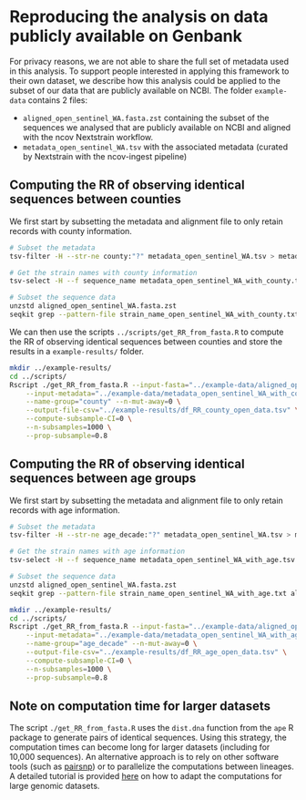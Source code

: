 # Reproducing the analysis on data publicly available on Genbank

For privacy reasons, we are not able to share the full set of metadata used in this analysis. 
To support people interested in applying this framework to their own dataset, we describe how this analysis could be applied to the subset of our data that are publicly available on NCBI. 
The folder ```example-data``` contains 2 files:
- ```aligned_open_sentinel_WA.fasta.zst``` containing the subset of the sequences we analysed that are publicly available on NCBI and aligned with the ncov Nextstrain workflow. 
- ```metadata_open_sentinel_WA.tsv``` with the associated metadata (curated by Nextstrain with the ncov-ingest pipeline)

## Computing the RR of observing identical sequences between counties
We first start by subsetting the metadata and alignment file to only retain records with county information.
```bash
# Subset the metadata
tsv-filter -H --str-ne county:"?" metadata_open_sentinel_WA.tsv > metadata_open_sentinel_WA_with_county.tsv

# Get the strain names with county information
tsv-select -H --f sequence_name metadata_open_sentinel_WA_with_county.tsv | sed 1d > strain_name_open_sentinel_WA_with_county.txt

# Subset the sequence data
unzstd aligned_open_sentinel_WA.fasta.zst
seqkit grep --pattern-file strain_name_open_sentinel_WA_with_county.txt aligned_open_sentinel_WA.fasta > aligned_open_sentinel_WA_with_county.fasta
```
We can then use the scripts ```../scripts/get_RR_from_fasta.R``` to compute the RR of observing identical sequences between counties and store the results in a ```example-results/``` folder.

```bash
mkdir ../example-results/
cd ../scripts/
Rscript ./get_RR_from_fasta.R --input-fasta="../example-data/aligned_open_sentinel_WA_with_county.fasta" \
    --input-metadata="../example-data/metadata_open_sentinel_WA_with_county.tsv" \
    --name-group="county" --n-mut-away=0 \
    --output-file-csv="../example-results/df_RR_county_open_data.tsv" \
    --compute-subsample-CI=0 \
    --n-subsamples=1000 \
    --prop-subsample=0.8
```


## Computing the RR of observing identical sequences between age groups
We first start by subsetting the metadata and alignment file to only retain records with age information.
```bash
# Subset the metadata
tsv-filter -H --str-ne age_decade:"?" metadata_open_sentinel_WA.tsv > metadata_open_sentinel_WA_with_age.tsv

# Get the strain names with age information
tsv-select -H --f sequence_name metadata_open_sentinel_WA_with_age.tsv | sed 1d > strain_name_open_sentinel_WA_with_age.txt

# Subset the sequence data
unzstd aligned_open_sentinel_WA.fasta.zst
seqkit grep --pattern-file strain_name_open_sentinel_WA_with_age.txt aligned_open_sentinel_WA.fasta > aligned_open_sentinel_WA_with_age.fasta
```

```bash
mkdir ../example-results/
cd ../scripts/
Rscript ./get_RR_from_fasta.R --input-fasta="../example-data/aligned_open_sentinel_WA_with_age.fasta" \
    --input-metadata="../example-data/metadata_open_sentinel_WA_with_age.tsv" \
    --name-group="age_decade" --n-mut-away=0 \
    --output-file-csv="../example-results/df_RR_age_open_data.tsv" \
    --compute-subsample-CI=0 \
    --n-subsamples=1000 \
    --prop-subsample=0.8
```

## Note on computation time for larger datasets
The script ```./get_RR_from_fasta.R``` uses the ```dist.dna``` function from the ```ape``` R package to generate pairs of identical sequences.
Using this strategy, the computation times can become long for larger datasets (including for 10,000 sequences).
An alternative approach is to rely on other software tools (such as [pairsnp](https://github.com/gtonkinhill/pairsnp)) or to parallelize the computations between lineages. 
A detailed tutorial is provided [here](https://github.com/CecileTK/tutorial-rr-identical-sequences/) on how to adapt the computations for large genomic datasets. 